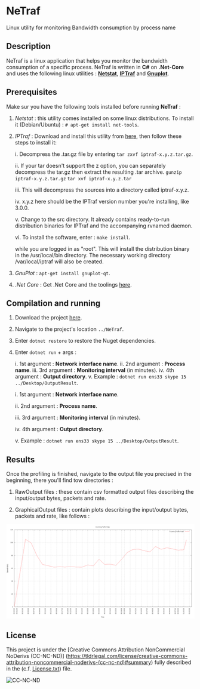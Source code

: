 # NeTraf
Linux utility for monitoring Bandwidth consumption by process name


## Description

NeTraf is a linux application that helps you monitor the bandwidth consumption of a specific process.
NeTraf is written in **C#** on **.Net-Core** and uses the following linux utilities : **[Netstat](http://netstat.net/)**, **[IPTraf](http://iptraf.seul.org/)** and **[Gnuplot](http://www.gnuplot.info/)**.

## Prerequisites

Make sur you have the following tools installed before running **NeTraf** :

1. *Netstat* : this utility comes installed on some linux distributions. To install it (Debian/Ubuntu) : `# apt-get install net-tools`.

2. *IPTraf* : Download and install this utility from [here](ftp://iptraf.seul.org/pub/iptraf/iptraf-3.0.0.bin.i386.tar.gz), then follow         these steps to install it:

      i. Decompress the .tar.gz file by entering `tar zxvf iptraf-x.y.z.tar.gz`.
    
      ii. If your tar doesn't support the z option, you can separately decompress the tar.gz then extract the resulting .tar archive.
        `gunzip iptraf-x.y.z.tar.gz`
        `tar xvf iptraf-x.y.z.tar`
    
      iii. This will decompress the sources into a directory called iptraf-x.y.z.
    
      iv. x.y.z here should be the IPTraf version number you're installing, like 3.0.0.
    
      v. Change to the src directory. It already contains ready-to-run distribution binaries for IPTraf and the accompanying rvnamed  daemon.      

      vi. To install the software, enter : `make install`.

      while you are logged in as "root". This will install the distribution binary in the /usr/local/bin directory. The necessary working directory /var/local/iptraf will also be created.

3. *GnuPlot* : `apt-get install gnuplot-qt`.

4. *.Net Core* : Get .Net Core and the toolings [here](https://www.microsoft.com/net/core#linuxubuntu).

## Compilation and running

1. Download the project [here](https://github.com/AymenDaoudi/NeTraf/archive/master.zip).

2. Navigate to the project's location `../NeTraf`.

3. Enter `dotnet restore` to restore the Nuget dependencies.

4. Enter `dotnet run` + args :

    i. 1st argument : **Network interface name**.
    ii. 2nd argument : **Process name**.
    iii. 3rd argument : **Monitoring interval** (in minutes).
    iv. 4th argument : **Output directory**.
    v. Example : `dotnet run ens33 skype 15 ../Desktop/OutputResult`.

      i. 1st argument : **Network interface name**.

      ii. 2nd argument : **Process name**.
        
      iii. 3rd argument : **Monitoring interval** (in minutes).
        
      iv. 4th argument : **Output directory**.
        
      v. Example : `dotnet run ens33 skype 15 ../Desktop/OutputResult`.

## Results

Once the profiling is finished, navigate to the output file you precised in the beginning, there you'll find tow directories :

1. RawOutput files : these contain csv formatted output files describing the input/output bytes, packets and rate.

2. GraphicalOutput files : contain plots describing the input/output bytes, packets and rate, like follows :

![alt text](https://github.com/AymenDaoudi/NeTraf/blob/master/Images/Incoming_Traffic_Rate.png "Incoming traffic rate")

## License

This project is under the [Creative Commons Attribution NonCommercial NoDerivs (CC-NC-ND)] (https://tldrlegal.com/license/creative-commons-attribution-noncommercial-noderivs-(cc-nc-nd)#summary) fully described in the (c.f. [License.txt](License.txt)) file.

![CC-NC-ND](http://i.creativecommons.org/l/by-nc-nd/3.0/88x31.png)


